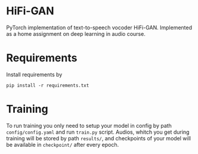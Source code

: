 HiFi-GAN
=========
PyTorch implementation of text-to-speech vocoder HiFi-GAN. Implemented as a home assignment on deep learning in audio course.

Requirements
============
Install requirements by

`pip install -r requirements.txt`

Training
========
To run training you only need to setup your model in config by path `config/config.yaml`
and run `train.py` script. Audios, whitch you get during training will be stored by path
`results/`, and checkpoints of your model will be available in `checkpoint/` after every
epoch.